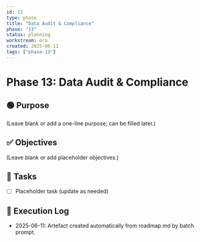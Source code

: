 ```yaml
---
id: 13
type: phase
title: "Data Audit & Compliance"
phase: "13"
status: planning
workstream: ora
created: 2025-06-11
tags: ["phase-13"]
---
```


# Phase 13: Data Audit & Compliance

## 🟢 Purpose

(Leave blank or add a one-line purpose; can be filled later.)

## ✅ Objectives

(Leave blank or add placeholder objectives.)

## 🔨 Tasks

- [ ] Placeholder task (update as needed)

## 🧾 Execution Log

- 2025-06-11: Artefact created automatically from roadmap.md by batch prompt.
